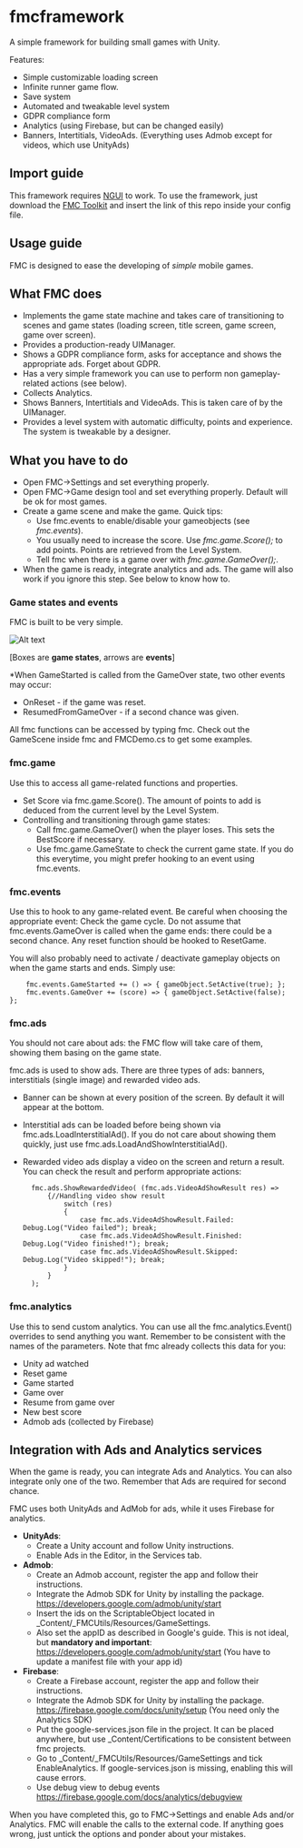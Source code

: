 # fmcframework

A simple framework for building small games with Unity.

Features:

* Simple customizable loading screen
* Infinite runner game flow.
* Save system
* Automated and tweakable level system
* GDPR compliance form
* Analytics (using Firebase, but can be changed easily)
* Banners, Intertitials, VideoAds. (Everything uses Admob except for videos, which use UnityAds)

## Import guide

This framework requires [NGUI](https://assetstore.unity.com/packages/tools/gui/ngui-next-gen-ui-2413) to work.
To use the framework, just download the [FMC Toolkit](https://github.com/34OpenThings/fmctoolkit) and insert the link of this repo inside your config file.

## Usage guide

FMC is designed to ease the developing of _simple_ mobile games.

## What FMC does

* Implements the game state machine and takes care of transitioning to scenes and game states (loading screen, title screen, game screen, game over screen).
* Provides a production-ready UIManager.
* Shows a GDPR compliance form, asks for acceptance and shows the appropriate ads. Forget about GDPR.
* Has a very simple framework you can use to perform non gameplay-related actions (see below).
* Collects Analytics.
* Shows Banners, Intertitials and VideoAds. This is taken care of by the UIManager.
* Provides a level system with automatic difficulty, points and experience. The system is tweakable by a designer.

## What you have to do

* Open FMC->Settings and set everything properly.
* Open FMC->Game design tool and set everything properly. Default will be ok for most games.
* Create a game scene and make the game. Quick tips:
    * Use fmc.events to enable/disable your gameobjects (see _fmc.events_).
    * You usually need to increase the score. Use _fmc.game.Score();_ to add points. Points are retrieved from the Level System.
    * Tell fmc when there is a game over with _fmc.game.GameOver();_.
* When the game is ready, integrate analytics and ads. The game will also work if you ignore this step. See below to know how to.

### Game states and events

FMC is built to be very simple.

![Alt text](
https://g.gravizo.com/svg?%20digraph%20G%20{%20SplashScreen%20[shape=box];%20TitleScreen%20[shape=box];%20GameOver%20[shape=box];%20Playing%20[shape=box];%20SplashScreen%20-%3E%20TitleScreen%20TitleScreen%20-%3E%20Playing;%20[label=%22%20GameStarted%22]]%20Playing%20-%3E%20GameOver;%20[label=%22%20GameOver%22]%20GameOver%20-%3E%20Playing;%20[label=%22%20GameStarted*%20%22]]%20GameOver%20-%3E%20TitleScreen;%20[label=%22GoingToTitleScreen%22]]%20}
)
<!---
NOTE: This is the original gravizo code, but GitLab does not like this directly. Paste this in your browser bar and get the resolved URL.
https://g.gravizo.com/svg?
  digraph G {
    SplashScreen [shape=box];
    TitleScreen [shape=box];
    GameOver [shape=box];
    Playing [shape=box];
    SplashScreen -> TitleScreen
    TitleScreen -> Playing; [label=" GameStarted"]]
    Playing -> GameOver; [label=" GameOver"]
    GameOver -> Playing; [label=" GameStarted* "]]
    GameOver -> TitleScreen; [label="GoingToTitleScreen"]]
  }
-->
[Boxes are **game states**, arrows are **events**]

*When GameStarted is called from the GameOver state, two other events may occur:
* OnReset - if the game was reset.
* ResumedFromGameOver - if a second chance was given.

All fmc functions can be accessed by typing fmc. Check out the GameScene inside fmc and FMCDemo.cs to get some examples.

### fmc.game

Use this to access all game-related functions and properties. 

* Set Score via fmc.game.Score(). The amount of points to add is deduced from the current level by the Level System. 
* Controlling and transitioning through game states:
    * Call fmc.game.GameOver() when the player loses. This sets the BestScore if necessary.
    * Use fmc.game.GameState to check the current game state. If you do this everytime, you might prefer hooking to an event using fmc.events.

### fmc.events

Use this to hook to any game-related event. Be careful when choosing the appropriate event: Check the game cycle.
Do not assume that fmc.events.GameOver is called when the game ends: there could be a second chance.
Any reset function should be hooked to ResetGame.

You will also probably need to activate / deactivate gameplay objects on when the game starts and ends.
Simply use:

        fmc.events.GameStarted += () => { gameObject.SetActive(true); };
        fmc.events.GameOver += (score) => { gameObject.SetActive(false); };

### fmc.ads

You should not care about ads: the FMC flow will take care of them, showing them basing on the game state.

fmc.ads is used to show ads. There are three types of ads: banners, interstitials (single image) and rewarded video ads.

* Banner can be shown at every position of the screen. By default it will appear at the bottom.
* Interstitial ads can be loaded before being shown via fmc.ads.LoadInterstitialAd(). If you do not care about showing them quickly, just use fmc.ads.LoadAndShowInterstitialAd().
* Rewarded video ads display a video on the screen and return a result. You can check the result and perform appropriate actions:
    
        fmc.ads.ShowRewardedVideo( (fmc.ads.VideoAdShowResult res) => 
            {//Handling video show result
                switch (res)
                {
                    case fmc.ads.VideoAdShowResult.Failed: Debug.Log("Video failed"); break;
                    case fmc.ads.VideoAdShowResult.Finished: Debug.Log("Video finished!"); break;
                    case fmc.ads.VideoAdShowResult.Skipped: Debug.Log("Video skipped!"); break;
                }
            }
        );

### fmc.analytics
Use this to send custom analytics. You can use all the fmc.analytics.Event() overrides to send anything you want.
Remember to be consistent with the names of the parameters.
Note that fmc already collects this data for you:
* Unity ad watched 
* Reset game 
* Game started 
* Game over
* Resume from game over 
* New best score
* Admob ads (collected by Firebase)

## Integration with Ads and Analytics services
When the game is ready, you can integrate Ads and Analytics.
You can also integrate only one of the two. Remember that Ads are required for second chance.

FMC uses both UnityAds and AdMob for ads, while it uses Firebase for analytics.
* **UnityAds**:
    * Create a Unity account and follow Unity instructions.
    * Enable Ads in the Editor, in the Services tab.
* **Admob**:
    * Create an Admob account, register the app and follow their instructions.
    * Integrate the Admob SDK for Unity by installing the package. https://developers.google.com/admob/unity/start
    * Insert the ids on the ScriptableObject located in _Content/_FMCUtils/Resources/GameSettings.
    * Also set the appID as described in Google's guide. This is not ideal, but **mandatory and important**: https://developers.google.com/admob/unity/start (You have to update a manifest file with your app id)
* **Firebase**:
    * Create a Firebase account, register the app and follow their instructions. 
    * Integrate the Admob SDK for Unity by installing the package. https://firebase.google.com/docs/unity/setup (You need only the Analytics SDK)
    * Put the google-services.json file in the project. It can be placed anywhere, but use _Content/Certifications to be consistent between fmc projects.
    * Go to _Content/_FMCUtils/Resources/GameSettings and tick EnableAnalytics. If google-services.json is missing, enabling this will cause errors.
    * Use debug view to debug events https://firebase.google.com/docs/analytics/debugview

When you have completed this, go to FMC->Settings and enable Ads and/or Analytics. FMC will enable the calls to the external code.
If anything goes wrong, just untick the options and ponder about your mistakes.
